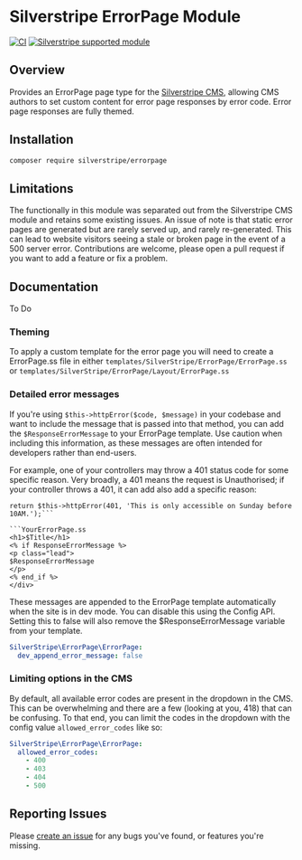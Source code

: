 # Silverstripe ErrorPage Module

[![CI](https://github.com/silverstripe/silverstripe-errorpage/actions/workflows/ci.yml/badge.svg)](https://github.com/silverstripe/silverstripe-errorpage/actions/workflows/ci.yml)
[![Silverstripe supported module](https://img.shields.io/badge/silverstripe-supported-0071C4.svg)](https://www.silverstripe.org/software/addons/silverstripe-commercially-supported-module-list/)

## Overview

Provides an ErrorPage page type for the [Silverstripe CMS](https://github.com/silverstripe/silverstripe-cms), allowing CMS authors to set custom content for error page responses by error code. Error page responses are fully themed.

## Installation

```sh
composer require silverstripe/errorpage
```

## Limitations

The functionally in this module was separated out from the Silverstripe CMS module and retains some existing issues.
An issue of note is that static error pages are generated but are rarely served up, and rarely re-generated. This can lead to website visitors seeing a stale or broken page in the event of a 500 server error.
Contributions are welcome, please open a pull request if you want to add a feature or fix a problem.

## Documentation

To Do
### Theming
To apply a custom template for the error page you will need to create a ErrorPage.ss file in either `templates/SilverStripe/ErrorPage/ErrorPage.ss` or `templates/SilverStripe/ErrorPage/Layout/ErrorPage.ss`

### Detailed error messages
If you're using `$this->httpError($code, $message)` in your codebase and want to include the message that is passed into that method, you can add the `$ResponseErrorMessage` to your ErrorPage template. Use caution when including this information, as these messages are often intended for developers rather than end-users. 

For example, one of your controllers may throw a 401 status code for some specific reason. Very broadly, a 401 means the request is Unauthorised; if your controller throws a 401, it can add also add a specific reason:

```YourController.php
return $this->httpError(401, 'This is only accessible on Sunday before 10AM.');```

```YourErrorPage.ss
<h1>$Title</h1>
<% if ResponseErrorMessage %>
<p class="lead">
$ResponseErrorMessage
</p>
<% end_if %>
</div>
```

These messages are appended to the ErrorPage template automatically when the site is in dev mode. You can disable this using the Config API. Setting this to false will also remove the $ResponseErrorMessage variable from your template.
```yml
SilverStripe\ErrorPage\ErrorPage:
  dev_append_error_message: false
```

### Limiting options in the CMS
By default, all available error codes are present in the dropdown in the CMS. This can be overwhelming and there are a few (looking at you, 418) that can
be confusing. To that end, you can limit the codes in the dropdown with the config value `allowed_error_codes` like so:

```yml
SilverStripe\ErrorPage\ErrorPage:
  allowed_error_codes:
    - 400
    - 403
    - 404
    - 500
```

## Reporting Issues

Please [create an issue](http://github.com/silverstripe/silverstripe-errorpage/issues) for any bugs you've found, or features you're missing.
